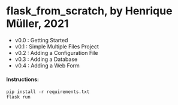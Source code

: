 # flask_from_scratch, by Henrique Müller, 2021

- v0.0 : Getting Started
- v0.1 : Simple Multiple Files Project
- v0.2 : Adding a Configuration File
- v0.3 : Adding a Database
- v0.4 : Adding a Web Form

#### Instructions:

    pip install -r requirements.txt
    flask run
